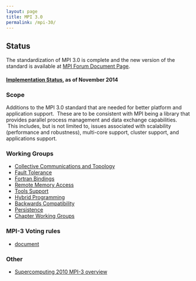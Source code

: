 ```yaml
---
layout: page
title: MPI 3.0
permalink: /mpi-30/
---
```


## Status

The standardization of MPI 3.0 is complete and the new version of the standard is available at [MPI Forum Document Page](docs/).

#### [Implementation Status](mpi3-impl-status-Nov14.pdf), as of November 2014

### Scope

Additions to the MPI 3.0 standard that are needed for better platform and application support.  These are to be consistent with MPI being a library that provides parallel process management and data exchange capabilities.  This includes, but is not limited to, issues associated with scalability (performance and robustness), multi-core support, cluster support, and applications support.

### Working Groups

*   [Collective Communications and Topology](collectives-wg)
*   [Fault Tolerance](ft-wg)
*   [Fortran Bindings](fortran-wg)
*   [Remote Memory Access](rma-wg)
*   [Tools Support](tools-wg)
*   [Hybrid Programming](hybrid-wg)
*   [Backwards Compatibility](backwards_compat-wg)
*   [Persistence](persistence-wg)
*   [Chapter Working Groups](chapter_wgs)

### MPI-3 Voting rules

*   [document](../standardization_process_3.pdf)

### Other

*   [Supercomputing 2010 MPI-3 overview](../presentations/MPI_Forum_SC10.ppt.pdf)
